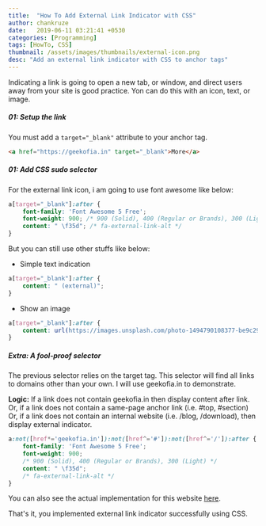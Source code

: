 ```yaml
---
title:  "How To Add External Link Indicator with CSS"
author: chankruze
date:   2019-06-11 03:21:41 +0530
categories: [Programming]
tags: [HowTo, CSS]
thumbnail: /assets/images/thumbnails/external-icon.png
desc: "Add an external link indicator with CSS to anchor tags"
---
```

Indicating a link is going to open a new tab, or window, and direct users away from your site is good practice. Yon can do this with an icon, text, or image.

##### 01: Setup the link

You must add a `target="_blank"` attribute to your anchor tag.

```html
<a href="https://geekofia.in" target="_blank">More</a>
```

##### 01: Add CSS sudo selector

For the external link icon, i am going to use font awesome like below:

```css
a[target="_blank"]:after {
    font-family: 'Font Awesome 5 Free';
    font-weight: 900; /* 900 (Solid), 400 (Regular or Brands), 300 (Light) */
    content: " \f35d"; /* fa-external-link-alt */
}
```

But you can still use other stuffs like below:

- Simple text indication
```css
a[target="_blank"]:after {
    content: " (external)";
}
```

- Show an image
```css
a[target="_blank"]:after {
    content: url(https://images.unsplash.com/photo-1494790108377-be9c29b29330); /* A demo image from unsplash */
}
```

##### Extra: A fool-proof selector

The previous selector relies on the target tag. This selector will find all links to domains other than your own. I will use geekofia.in to demonstrate.

**Logic:** If a link does not contain geekofia.in then display content after link. Or, if a link does not contain a same-page anchor link (i.e. #top, #section) Or, if a link does not contain an internal website (i.e. /blog, /download), then display external indicator. 
```css
a:not([href*='geekofia.in']):not([href^='#']):not([href^='/']):after {
    font-family: 'Font Awesome 5 Free';
    font-weight: 900;
    /* 900 (Solid), 400 (Regular or Brands), 300 (Light) */
    content: " \f35d";
    /* fa-external-link-alt */
}
```

You can also see the actual implementation for this website [here]().

That's it, you implemented external link indicator successfully using CSS.